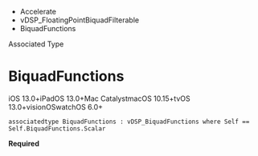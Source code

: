 

- Accelerate
- vDSP_FloatingPointBiquadFilterable
-  BiquadFunctions 

Associated Type

# BiquadFunctions

iOS 13.0+iPadOS 13.0+Mac CatalystmacOS 10.15+tvOS 13.0+visionOSwatchOS 6.0+

``` source
associatedtype BiquadFunctions : vDSP_BiquadFunctions where Self == Self.BiquadFunctions.Scalar
```

**Required**

